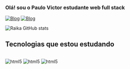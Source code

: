 ### Olá! sou o Paulo Victor estudante web full stack

[![Blog](https://img.shields.io/badge/Instagram-E4405F?style=for-the-badge&logo=instagram&logoColor=white)](https://www.instagram.com/paulo_victor500)
[![Blog](https://img.shields.io/badge/Twitch-9146FF?style=for-the-badge&logo=twitch&logoColor=white)](https://www.twitch.tv/raikaidoto4k)

![Raika GitHub stats](https://github-readme-stats.vercel.app/api?username=PauloVictorRaika&show_icons=true&theme=dracula)

## Tecnologias que estou estudando

<div style="display: inline_block"><br/>
    <img aLt="html5" src="https://img.shields.io/badge/CSS-239120?&style=for-the-badge&logo=css3&logoColor=white"/>
    <img aLt="html5" src="https://img.shields.io/badge/JavaScript-F7DF1E?style=for-the-badge&logo=javascript&logoColor=black"/>
    <img aLt="html5" src="https://img.shields.io/badge/HTML5-E34F26?style=for-the-badge&logo=html5&logoColor=white"/>
</div>
